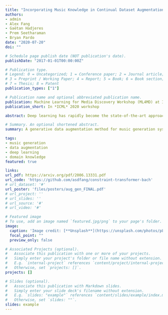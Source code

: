 ```yaml
---
title: "Incorporating Music Knowledge in Continual Dataset Augmentation for Music Generation"
authors:
- admin
- Alex Fang
- Gaëtan Hadjeres
- Prem Seetharaman
- Bryan Pardo
date: "2020-07-20"
doi: ""

# Schedule page publish date (NOT publication's date).
publishDate: "2017-01-01T00:00:00Z"

# Publication type.
# Legend: 0 = Uncategorized; 1 = Conference paper; 2 = Journal article;
# 3 = Preprint / Working Paper; 4 = Report; 5 = Book; 6 = Book section;
# 7 = Thesis; 8 = Patent
publication_types: ["1"]

# Publication name and optional abbreviated publication name.
publication: Machine Learning for Media Discovery Workshop (ML4MD) at ICML 2020
publication_short: In *ICML* 2020 workshop

abstract: Deep learning has rapidly become the state-of-the-art approach for music generation. However, training a deep model typically requires a large training set, which is often not available for specific musical styles. In this paper, we present augmentative generation (Aug-Gen), a method of dataset augmentation for any music generation system trained on a resource-constrained domain. The key intuition of this method is that the training data for a generative system can be augmented by examples the system produces during the course of training, provided these examples are of sufficiently high quality and variety. We apply Aug-Gen to Transformer-based chorale generation in the style of J.S. Bach, and show that this allows for longer training and results in better generative output.

# Summary. An optional shortened abstract.
summary: A generative data augmentation method for music generation systems on a resource-constrained domain

tags:
- music generation
- data augmentation
- deep learning
- domain knowledge
featured: true

links:
url_pdf: https://arxiv.org/pdf/2006.13331.pdf
url_code: 'https://github.com/asdfang/constraint-transformer-bach'
# url_dataset: '#'
url_poster: 'files/posters/aug_gen_FINAL.pdf'
# url_project: ''
# url_slides: ''
# url_source: '#'
# url_video: '#'

# Featured image
# To use, add an image named `featured.jpg/png` to your page's folder.
image:
  caption: 'Image credit: [**Unsplash**](https://unsplash.com/photos/pLCdAaMFLTE)'
  focal_point: ""
  preview_only: false

# Associated Projects (optional).
#   Associate this publication with one or more of your projects.
#   Simply enter your project's folder or file name without extension.
#   E.g. `internal-project` references `content/project/internal-project/index.md`.
#   Otherwise, set `projects: []`.
projects: []

# Slides (optional).
#   Associate this publication with Markdown slides.
#   Simply enter your slide deck's filename without extension.
#   E.g. `slides: "example"` references `content/slides/example/index.md`.
#   Otherwise, set `slides: ""`.
slides: example
---
```


